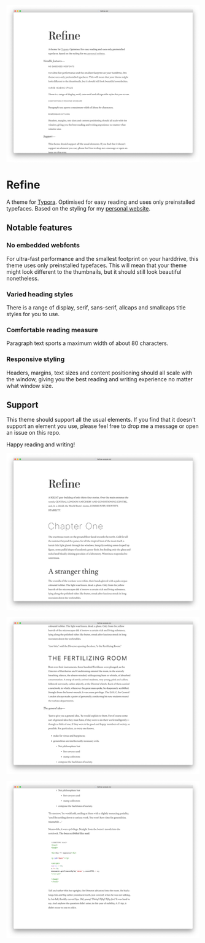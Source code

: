 ![](Refine-large.png)

# Refine

A theme for [Typora](https://typora.io). Optimised for easy reading and uses only preinstalled typefaces. Based on the styling for my [personal website](https://serena.nz/).

## Notable features

### No embedded webfonts

For ultra-fast performance and the smallest footprint on your harddrive, this theme uses only preinstalled typefaces. This will mean that your theme might look different to the thumbnails, but it should still look beautiful nonetheless.

### Varied heading styles

There is a range of display, serif, sans-serif, allcaps and smallcaps title styles for you to use.

### Comfortable reading measure

Paragraph text sports a maximum width of about 80 characters.

### Responsive styling

Headers, margins, text sizes and content positioning should all scale with the window, giving you the best reading and writing experience no matter what window size.

## Support

This theme should support all the usual elements. If you find that it doesn't support an element you use, please feel free to drop me a message or open an issue on this repo.

Happy reading and writing!


![](Refine-sample-1.png)

![](Refine-sample-2.png)

![](Refine-sample-3.png)